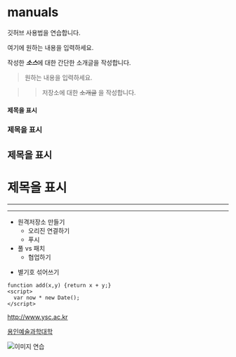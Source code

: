 # manuals
깃허브 사용법을 연습합니다.

여기에 원하는 내용을 입력하세요.

작성한 ***소스***에 대한 간단한 소개글을 작성합니다.

>원하는 내용을 입력하세요.

>>저장소에 대한 ~~소개글~~ 을 작성합니다.

#### 제목을 표시
### 제목을 표시
## 제목을 표시
# 제목을 표시

---
***

- 원격저장소 만들기
  - 오리진 연결하기
  - 푸시
- 풀 vs 패치
  - 협업하기
* 별기호 섞어쓰기

```
function add(x,y) {return x + y;}
<script>
  var now * new Date();
</script>
```
<http://www.ysc.ac.kr>

[용인예술과학대학](http://www.ysc.ac.kr)

![이미지 연습](https://upload.wikimedia.org/wikipedia/en/9/95/Test_image.jpg)
